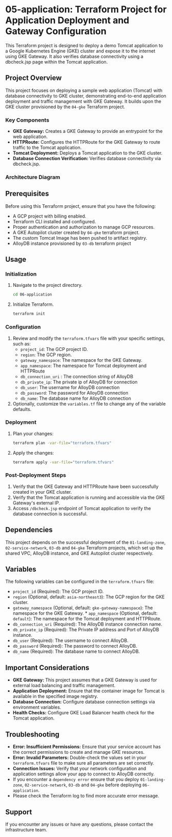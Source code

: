 # 05-application: Terraform Project for Application Deployment and Gateway Configuration

This Terraform project is designed to deploy a demo Tomcat application to a Google Kubernetes Engine (GKE) cluster and expose it to the internet using GKE Gateway. It also verifies database connectivity using a dbcheck.jsp page within the Tomcat application.

## Project Overview

This project focuses on deploying a sample web application (Tomcat) with database connectivity to GKE cluster, demonstrating end-to-end application deployment and traffic management with GKE Gateway. It builds upon the GKE cluster provisioned by the `04-gke` Terraform project.

### Key Components

*   **GKE Gateway:** Creates a GKE Gateway to provide an entrypoint for the web application.
*   **HTTPRoute:** Configures the HTTPRoute for the GKE Gateway to route traffic to the Tomcat application.
*   **Tomcat Deployment:** Deploys a Tomcat application to the GKE cluster.
*   **Database Connection Verification:** Verifies database connectivity via dbcheck.jsp.

### Architecture Diagram

## Prerequisites

Before using this Terraform project, ensure that you have the following:

*   A GCP project with billing enabled.
*   Terraform CLI installed and configured.
*   Proper authentication and authorization to manage GCP resources.
*   A GKE Autopilot cluster created by `04-gke` terraform project.
*  The custom Tomcat Image has been pushed to artifact registry.
* AlloyDB instance provisioned by `03-db` terraform project

## Usage

### Initialization

1.  Navigate to the project directory.
    ```bash
    cd 06-application
    ```
2.  Initialize Terraform.
    ```bash
    terraform init
    ```

### Configuration

1.  Review and modify the `terraform.tfvars` file with your specific settings, such as:
    *   `project_id`: The GCP project ID.
    *   `region`: The GCP region.
    *   `gateway_namespace`: The namespace for the GKE Gateway.
     *  `app_namespace`: The namespace for Tomcat deployment and HTTPRoute
    * `db_connection_uri` : The connection string of AlloyDB
    * `db_private_ip`: The private ip of AlloyDB for connection
    *  `db_user`: The username for AlloyDB connection
    *  `db_password`: The password for AlloyDB connection
    * `db_name`: The database name for AlloyDB connection
2.  Optionally, customize the `variables.tf` file to change any of the variable defaults.

### Deployment

1.  Plan your changes:
    ```bash
    terraform plan -var-file="terraform.tfvars"
    ```
2.  Apply the changes:
    ```bash
    terraform apply -var-file="terraform.tfvars"
    ```

### Post-Deployment Steps

1.  Verify that the GKE Gateway and HTTPRoute have been successfully created in your GKE cluster.
2.  Verify that the Tomcat application is running and accessible via the GKE Gateway's external IP.
3.  Access `/dbcheck.jsp` endpoint of Tomcat application to verify the database connection is successful.

## Dependencies

This project depends on the successful deployment of the `01-landing-zone`, `02-service-network`, `03-db` and `04-gke` Terraform projects, which set up the shared VPC, AlloyDB instance, and GKE Autopilot cluster respectively.

## Variables

The following variables can be configured in the `terraform.tfvars` file:

*   `project_id` (Required): The GCP project ID.
*    `region` (Optional, default: `asia-northeast3`): The GCP region for the GKE cluster.
*    `gateway_namespace` (Optional, default: `gke-gateway-namespace`): The namespace for the GKE Gateway.
    *   `app_namespace` (Optional, default: `default`): The namespace for the Tomcat deployment and HTTPRoute.
* `db_connection_uri` (Required): The AlloyDB instance connection name.
*  `db_private_ip` (Required): The Private IP address and Port of AlloyDB instance.
*   `db_user` (Required): The username to connect AlloyDB.
*  `db_password` (Required): The password to connect AlloyDB.
*    `db_name` (Required): The database name to connect AlloyDB.

## Important Considerations

*   **GKE Gateway:** This project assumes that a GKE Gateway is used for external load balancing and traffic management.
*   **Application Deployment:** Ensure that the container image for Tomcat is available in the specified image registry.
*   **Database Connection:** Configure database connection settings via environment variables.
*   **Health Checks:** Configure GKE Load Balancer health check for the Tomcat application.

## Troubleshooting

*   **Error: Insufficient Permissions:** Ensure that your service account has the correct permissions to create and manage GKE resources.
*   **Error: Invalid Parameters:** Double-check the values set in your `terraform.tfvars` file to make sure all parameters are set correctly.
*   **Connection Issues:** Verify that your network configuration and application settings allow your app to connect to AlloyDB correctly.
 * If you encounter a `dependency error` ensure that you deploy `01-landing-zone`, `02-service-network`, `03-db` and `04-gke` before deploying `06-application`.
* Please check the Terraform log to find more accurate error message.

## Support

If you encounter any issues or have any questions, please contact the infrastructure team.
